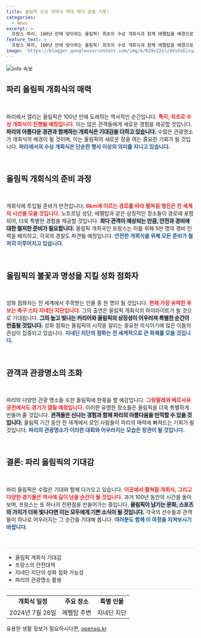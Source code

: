 ```yaml
---
title: 올림픽 수상 개막식 역대 최다 관중 기록!
categories:
  - News
excerpt: >
  프랑스 파리, 100년 만에 맞이하는 올림픽! 최초의 수상 개회식과 함께 에펠탑을 배경으로 한 대규모 행진이 펼쳐진다. 그러나 테러 위험에 대비한 5만 경비 인력과 함께, 지네딘 지단이 성화 점화자로 유력 후보로 떠오르고 있다. 지금 바로 클릭해 보세요!
feature_text: >
  프랑스 파리, 100년 만에 맞이하는 올림픽! 최초의 수상 개회식과 함께 에펠탑을 배경으로 한 대규모 행진이 펼쳐진다. 그러나 테러 위험에 대비한 5만 경비 인력과 함께, 지네딘 지단이 성화 점화자로 유력 후보로 떠오르고 있다. 지금 바로 클릭해 보세요!
image: 'https://blogger.googleusercontent.com/img/b/R29vZ2xl/AVvXsEixyZcFfHzMRdzZMjFBmAUKJYCLCGyLL1o632UiGVXcaFdKo_bkvkuCioo0uUKlGfBVcT3P84aROyZIXSBEx3Aw5nCQ3pTgDom1WDC4m8eifvWiAmWEEVb4x6G_l8C0QH225ldMjyaFvpxGEBGNO37VmDTDMHGhJPq73UglMfDca1-0aw/s1600/blogspot.png'
---
```


<p><img src="https://blogger.googleusercontent.com/img/b/R29vZ2xl/AVvXsEixyZcFfHzMRdzZMjFBmAUKJYCLCGyLL1o632UiGVXcaFdKo_bkvkuCioo0uUKlGfBVcT3P84aROyZIXSBEx3Aw5nCQ3pTgDom1WDC4m8eifvWiAmWEEVb4x6G_l8C0QH225ldMjyaFvpxGEBGNO37VmDTDMHGhJPq73UglMfDca1-0aw/s1600/blogspot.png" alt="info 속보" /></p>

<h2 data-ke-size="size26">파리 올림픽 개회식의 매력</h2>

<p data-ke-size="size16">&nbsp;</p>

<p>파리에서 열리는 올림픽은 100년 만에 도래하는 역사적인 순간입니다. <b><span style="color: #ee2323;">특히, 최초로 수상 개회식이 진행될 예정입니다.</span></b> 이는 많은 관객들에게 새로운 경험을 제공할 것입니다. <b><span style="background-color: #21538527;">파리의 아름다운 경관과 함께하는 개회식은 기대감을 더하고 있습니다.</span></b> 수많은 관광명소가 개회식의 배경이 될 것이며, 이는 올림픽의 새로운 장을 여는 중요한 기회가 될 것입니다. <b><span style="color: #1a5490;">파리에서의 수상 개회식은 단순한 행사 이상의 의미를 지니고 있습니다.</span></b> </p>

<p data-ke-size="size16">&nbsp;</p>

<h2 data-ke-size="size26">올림픽 개회식의 준비 과정</h2>

<p data-ke-size="size16">&nbsp;</p>

<p>개회식에 투입될 준비가 만전입니다. <b><span style="color: #ee2323;">6km에 이르는 경로를 따라 펼쳐질 행진은 전 세계의 시선을 모을 것입니다.</span></b> 노트르담 성당, 에펠탑과 같은 상징적인 장소들이 경로에 포함되어, 더욱 특별한 경험을 제공할 것입니다. <b><span style="background-color: #21538527;">최다 관객이 예상되는 만큼, 안전과 경비에 대한 철저한 준비가 필요합니다.</span></b> 올림픽 개최국인 프랑스는 이를 위해 5만 명의 경비 인력을 배치하고, 각국의 경찰도 파견될 예정입니다. <b><span style="color: #1a5490;">안전한 개회식을 위해 모든 준비가 철저히 이루어지고 있습니다.</span></b> </p>

<p data-ke-size="size16">&nbsp;</p>

<h2 data-ke-size="size26">올림픽의 불꽃과 명성을 지킬 성화 점화자</h2>

<p data-ke-size="size16">&nbsp;</p>

<p>성화 점화자는 전 세계에서 주목받는 인물 중 한 명이 될 것입니다. <b><span style="color: #ee2323;">현재 가장 유력한 후보는 축구 스타 지네딘 지단입니다.</span></b> 그의 출연은 올림픽 개회식의 하이라이트가 될 것으로 기대됩니다. <b><span style="background-color: #21538527;">그의 높고 빛나는 커리어와 올림픽의 상징성이 어우러져 특별한 순간이 연출될 것입니다.</span></b> 성화 점화는 올림픽의 시작을 알리는 중요한 의식이기에 많은 이들의 관심이 집중되고 있습니다. <b><span style="color: #1a5490;">지네딘 지단의 점화는 전 세계적으로 큰 화제를 모을 것입니다.</span></b> </p>

<p data-ke-size="size16">&nbsp;</p>

<h2 data-ke-size="size26">관객과 관광명소의 조화</h2>

<p data-ke-size="size16">&nbsp;</p>

<p>파리의 다양한 관광 명소들 또한 올림픽에 한몫을 할 예감입니다. <b><span style="color: #ee2323;">그랑팔레와 베르사유 궁전에서도 경기가 열릴 예정입니다.</span></b> 이러한 유명한 장소들은 올림픽을 더욱 특별하게 만들어 줄 것입니다. <b><span style="background-color: #21538527;">관객들은 신나는 경험과 함께 파리의 아름다움을 만끽할 수 있을 것입니다.</span></b> 올림픽 기간 동안 전 세계에서 모인 사람들이 파리의 매력에 빠져드는 기회가 될 것입니다. <b><span style="color: #1a5490;">파리의 관광명소가 이러한 대회와 어우러지는 모습은 장관이 될 것입니다.</span></b> </p>

<p data-ke-size="size16">&nbsp;</p>

<h2 data-ke-size="size26">결론: 파리 올림픽의 기대감</h2>

<p data-ke-size="size16">&nbsp;</p>

<p>파리 올림픽은 수많은 기대와 함께 다가오고 있습니다. <b><span style="color: #ee2323;">이곳에서 펼쳐질 개회식, 그리고 다양한 경기들은 역사에 길이 남을 순간이 될 것입니다.</span></b> 과거 100년 동안의 시간을 돌아보며, 프랑스는 또 하나의 전환점을 만들어가는 중입니다. <b><span style="background-color: #21538527;">올림픽이 남기는 문화, 스포츠의 가치가 더욱 빛나다면 이는 모두에게 기쁜 소식이 될 것입니다.</span></b> 각국의 선수들과 관객들이 하나로 어우러지는 그 순간을 기대해 봅니다. <b><span style="color: #1a5490;">여러분도 함께 이 여정을 지켜보시기 바랍니다.</span></b> </p>

<p data-ke-size="size16">&nbsp;</p> 

<hr style="height:2px; border:none; background-color:#eee;"> 

<ul><li>올림픽 개회식 기대감</li><li>프랑스의 안전대책</li><li>지네딘 지단의 성화 점화 가능성</li><li>파리의 관광명소 활용</li></ul> 

<hr style="height:2px; border:none; background-color:#eee;"> 

<table style="width:100%; border-collapse:collapse;"> 
<tr> 
<td style="text-align: center; height: 17px;"><b>개회식 일정</b></td> 
<td style="text-align: center; height: 17px;"><b>주요 장소</b></td> 
<td style="text-align: center; height: 17px;"><b>특별 인물</b></td> 
</tr> 
<tr> 
<td style="text-align: center; height: 17px;">2024년 7월 26일</td> 
<td style="text-align: center; height: 17px;">에펠탑 주변</td> 
<td style="text-align: center; height: 17px;">지네딘 지단</td> 
</tr> 
</table>
유용한 생활 정보가 필요하시다면, <a href="https://opensis.kr" rel="dofollow">opensis.kr</a>


